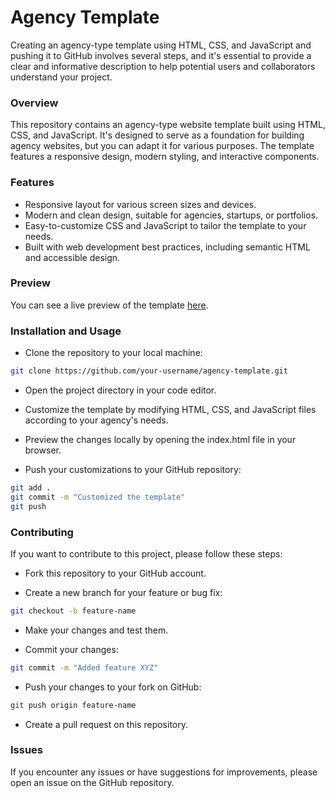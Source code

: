 # Agency Template
Creating an agency-type template using HTML, CSS, and JavaScript and pushing it to GitHub involves several steps, and it's essential to provide a clear and informative description to help potential users and collaborators understand your project.

### Overview
This repository contains an agency-type website template built using HTML, CSS, and JavaScript. It's designed to serve as a foundation for building agency websites, but you can adapt it for various purposes. The template features a responsive design, modern styling, and interactive components.

### Features
- Responsive layout for various screen sizes and devices.
- Modern and clean design, suitable for agencies, startups, or portfolios.
- Easy-to-customize CSS and JavaScript to tailor the template to your needs.
- Built with web development best practices, including semantic HTML and accessible design.

### Preview
You can see a live preview of the template [here](https://www.linkedin.com/in/vxlrubel).

### Installation and Usage
- Clone the repository to your local machine:

```bash
git clone https://github.com/your-username/agency-template.git
```
- Open the project directory in your code editor.

- Customize the template by modifying HTML, CSS, and JavaScript files according to your agency's needs.

- Preview the changes locally by opening the index.html file in your browser.

- Push your customizations to your GitHub repository:

```bash
git add .
git commit -m "Customized the template"
git push
```
### Contributing
If you want to contribute to this project, please follow these steps:

- Fork this repository to your GitHub account.

- Create a new branch for your feature or bug fix:

```bash
git checkout -b feature-name
```
- Make your changes and test them.

- Commit your changes:

```bash
git commit -m "Added feature XYZ"
```
- Push your changes to your fork on GitHub:

```bash
git push origin feature-name
```
- Create a pull request on this repository.

### Issues

If you encounter any issues or have suggestions for improvements, please open an issue on the GitHub repository.

